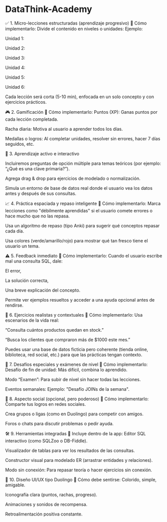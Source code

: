 # DataThink-Academy
✅ 1. Micro-lecciones estructuradas (aprendizaje progresivo)
🔹 Cómo implementarlo:
Divide el contenido en niveles o unidades:
Ejemplo:

Unidad 1: 

Unidad 2: 

Unidad 3: 

Unidad 4: 

Unidad 5:

Unidad 6: 

Cada lección será corta (5-10 min), enfocada en un solo concepto y con ejercicios prácticos.

🎮 2. Gamificación
🔹 Cómo implementarlo:
Puntos (XP): Ganas puntos por cada lección completada.

Racha diaria: Motiva al usuario a aprender todos los días.

Medallas o logros: Al completar unidades, resolver sin errores, hacer 7 días seguidos, etc.

🧠 3. Aprendizaje activo e interactivo

Incluiremos preguntas de opción múltiple para temas teóricos (por ejemplo: “¿Qué es una clave primaria?”).

Agrega drag & drop para ejercicios de modelado o normalización.

Simula un entorno de base de datos real donde el usuario vea los datos antes y después de sus consultas.

📈 4. Práctica espaciada y repaso inteligente
🔹 Cómo implementarlo:
Marca lecciones como "débilmente aprendidas" si el usuario comete errores o hace mucho que no las repasa.

Usa un algoritmo de repaso (tipo Anki) para sugerir qué conceptos repasar cada día.

Usa colores (verde/amarillo/rojo) para mostrar qué tan fresco tiene el usuario un tema.

⚠️ 5. Feedback inmediato
🔹 Cómo implementarlo:
Cuando el usuario escribe mal una consulta SQL, dale:

El error,

La solución correcta,

Una breve explicación del concepto.

Permite ver ejemplos resueltos y acceder a una ayuda opcional antes de rendirse.

🧪 6. Ejercicios realistas y contextuales
🔹 Cómo implementarlo:
Usa escenarios de la vida real:

“Consulta cuántos productos quedan en stock.”

“Busca los clientes que compraron más de $1000 este mes.”

Puedes usar una base de datos ficticia pero coherente (tienda online, biblioteca, red social, etc.) para que las prácticas tengan contexto.

🏁 7. Desafíos especiales y exámenes de nivel
🔹 Cómo implementarlo:
Desafío de fin de unidad: Más difícil, combina lo aprendido.

Modo “Examen”: Para subir de nivel sin hacer todas las lecciones.

Eventos semanales: Ejemplo: "Desafío JOINs de la semana".

👥 8. Aspecto social (opcional, pero poderoso)
🔹 Cómo implementarlo:
Comparte tus logros en redes sociales.

Crea grupos o ligas (como en Duolingo) para competir con amigos.

Foros o chats para discutir problemas o pedir ayuda.

🛠️ 9. Herramientas integradas
🔹 Incluye dentro de la app:
Editor SQL interactivo (como SQLZoo o DB-Fiddle).

Visualizador de tablas para ver los resultados de las consultas.

Constructor visual para modelado ER (arrastrar entidades y relaciones).

Modo sin conexión: Para repasar teoría o hacer ejercicios sin conexión.

📱 10. Diseño UI/UX tipo Duolingo
🔹 Cómo debe sentirse:
Colorido, simple, amigable.

Iconografía clara (puntos, rachas, progreso).

Animaciones y sonidos de recompensa.

Retroalimentación positiva constante.
